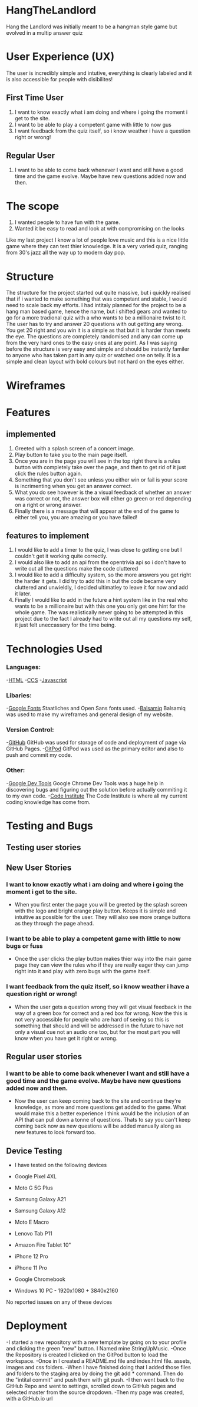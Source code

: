 # HangTheLandlord


Hang the Landlord was initially meant to be a hangman style game but evolved in a multip answer quiz

# User Experience (UX)

The user is incredibly simple and intutive, everything is clearly labeled and it is also accessible for people with disibilites!

 ## First Time User

 1. I want to know exactly what i am doing and where i going the moment i get to the site.
 2. I want to be able to play a competent game with little to now gus
 3. I want feedback from the quiz itself, so i know weather i have a question right or wrong!

## Regular User
 1. I want to be able to come back whenever I want and still have a good time and the game evolve. Maybe have new questions added now and then.

 # The scope

 1. I wanted people to have fun with the game.
 2. Wanted it be easy to read and look at with compromising on the looks

 Like my last project I know a lot of people love music and this is a nice little game where they can test thier knowledge. It is a very varied quiz, ranging from 30's jazz all the way up to modern day pop. 

 # Structure

 The structure for the project started out quite massive, but i quickly realised that if i wanted to make something that was competant and stable, I would need to scale back my efforts. I had intitaly planned for the project to be a hang man based game, hence the name, but i shifted gears and wanted to go for a more tradional quiz with a who wants to be a millionaire twist to it. The user has to try and answer 20 questions with out getting any wrong. You get 20 right and you win it is a simple as that but it is harder than meets the eye. The questions are completely randomised and any can come up from the very hard ones to the easy ones at any point. As I was saying before the structure is very easy and simple and should be instantly familer to anyone who has taken part in any quiz or watched one on telly. It is a simple and clean layout with bold colours but not hard on the eyes either.

 # Wireframes


 # Features

## implemented
 1. Greeted with a splash screen of a concert image.
 2. Play button to take you to the main page itself.
 3. Once you are in the page you will see in the top right there is a rules button with completely take over the page, and then to get rid of it just click the rules button again.
 4. Something that you don't see unless you either win or fail is your score is incrimenting when you get an answer correct.
 5. What you do see however is the a visual feedback of whether an answer was correct or not, the answer box will either go green or red depending on a right or wrong answer.
 6. Finally there is a message that will appear at the end of the game to either tell you, you are amazing or you have failed!

## features to implement

1. I would like to add a timer to the quiz, I was close to getting one but I couldn't get it working quite correctly.
2. I would also like to add an api from the opentrivia api so i don't have to write out all the questions make the code cluttered
3. I would like to add a difficulty system, so the more answers you get right the harder it gets. I did try to add this in but the code became very cluttered and unwieldly, I decided ultimatley to leave it for now and add it later.
4. Finally I would like to add in the future a hint system like in the real who wants to be a millionaire but with this one you only get one hint for the whole game. The was realistically never going to be attempted in this project due to the fact I already had to write out all my questions my self, it just felt uneccassery for the time being.

# Technologies Used

### Languages:
-[HTML](https://en.wikipedia.org/wiki/HTML5)
-[CCS](https://en.wikipedia.org/wiki/CSS)
-[Javascript](https://en.wikipedia.org/wiki/JavaScript)

### Libaries:
-[Google Fonts](https://fonts.google.com/) Staatliches and Open Sans fonts used.
-[Balsamiq](https://balsamiq.com/) Balsamiq was used to make my wireframes and general design of my website.

### Version Control:
-[GitHub](https://github.com/) GitHub was used for storage of code and deployment of page via GitHub Pages.
-[GitPod](https://www.gitpod.io/) GitPod was used as the primary editor and also to push and commit my code.

### Other:
-[Google Dev Tools](https://developer.chrome.com/docs/devtools/) Google Chrome Dev Tools was a huge help in discovering bugs and figuring out the solution before actually
commiting it to my own code.
-[Code Institute](https://codeinstitute.net/) The Code Institute is where all my current coding knowledge has come from.


# Testing and Bugs

## Testing user stories

## New User Stories

### I want to know exactly what i am doing and where i going the moment i get to the site.
- When you first enter the page you will be greeted by the splash screen with the logo and bright orange play button. Keeps it is simple and intuitive as possible for the user. They will also see more orange buttons as they through the page ahead.

### I want to be able to play a competent game with little to now bugs or fuss
- Once the user clicks the play button makes thier way into the main game page they can view the rules who if they are really eager they can jump right into it and play with zero bugs with the game itself. 

### I want feedback from the quiz itself, so i know weather i have a question right or wrong!
- When the user gets a question wrong they will get visual feedback in the way of a green box for correct and a red box for wrong. Now the this is not very accessible for people who are hard of seeing so this is something that should and will be addressed in the future to have not only a visual cue not an audio one too, but for the most part you will know when you have get it right or wrong.

## Regular user stories

### I want to be able to come back whenever I want and still have a good time and the game evolve. Maybe have new questions added now and then.
- Now the user can keep coming back to the site and continue they're knowledge, as more and more questions get added to the game. What would make this a better experience I think would be the inclusion of an API that can pull down a tonne of questions. Thats to say you can't keep coming back now as new questions will be added manually along as new features to look forward too.

## Device Testing
- I have tested on the following devices

- Google Pixel 4XL
- Moto G 5G Plus
- Samsung Galaxy A21
- Samsung Galaxy A12
- Moto E Macro
- Lenovo Tab P11
- Amazon Fire Tablet 10"
- iPhone 12 Pro
- iPhone 11 Pro
- Google Chromebook
- Windows 10 PC - 1920x1080 + 3840x2160

No reported issues on any of these devices



# Deployment

-I started a new repository with a new template by going on to your profile and clicking the green "new" button. 
I Named mine StringUpMusic.
-Once the Repository is created I clicked on the GitPod button to load the workspace.
-Once in I created a README.md file and index.html file. assets, images and css folders.
-When I have finished doing that I added those files and folders to the staging area by doing the
git add * command. Then do the "intital commit" and push them with git push.
-I then went back to the GitHub Repo and went to settings, scrolled down to GitHub pages and selected
master from the source dropdown.
-Then my page was created, with a GitHub.io url
